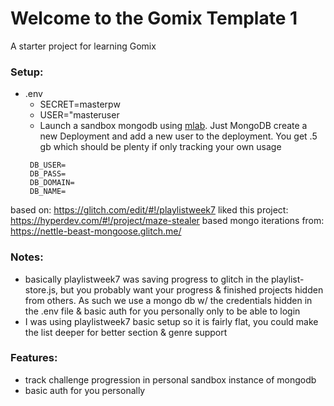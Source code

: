 Welcome to the Gomix Template 1
==============================

A starter project for learning Gomix

### Setup:

 * .env 
   * SECRET=masterpw
   * USER="masteruser
   * Launch a sandbox mongodb using [mlab](https://mlab.com/home). Just MongoDB create a new Deployment and add a new user to the deployment. You get .5 gb which should be plenty if only tracking your own usage
   ```
    DB_USER=
    DB_PASS=
    DB_DOMAIN=
    DB_NAME=
   ```

based on: https://glitch.com/edit/#!/playlistweek7
liked this project: https://hyperdev.com/#!/project/maze-stealer
based mongo iterations from: https://nettle-beast-mongoose.glitch.me/

### Notes:

* basically playlistweek7 was saving progress to glitch in the playlist-store.js, but you probably want your progress & finished projects hidden from others. As such we use a mongo db w/ the credentials hidden in the .env file & basic auth for you personally only to be able to login
* I was using playlistweek7 basic setup so it is fairly flat, you could make the list deeper for better section & genre support

### Features:

* track challenge progression in personal sandbox instance of mongodb
* basic auth for you personally